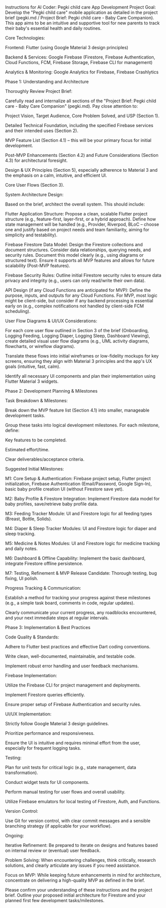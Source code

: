 Instructions for AI Coder: Pegki child care App Development
Project Goal: Develop the "Pegki child care" mobile application as detailed in the project brief (pegki.md / Project Brief: Pegki child care - Baby Care Companion). This app aims to be an intuitive and supportive tool for new parents to track their baby's essential health and daily routines.

Core Technologies:

Frontend: Flutter (using Google Material 3 design principles)

Backend & Services: Google Firebase (Firestore, Firebase Authentication, Cloud Functions, FCM, Firebase Storage, Firebase CLI for management)

Analytics & Monitoring: Google Analytics for Firebase, Firebase Crashlytics

Phase 1: Understanding and Architecture

Thoroughly Review Project Brief:

Carefully read and internalize all sections of the "Project Brief: Pegki child care - Baby Care Companion" (pegki.md). Pay close attention to:

Project Vision, Target Audience, Core Problem Solved, and USP (Section 1).

Detailed Technical Foundation, including the specified Firebase services and their intended uses (Section 2).

MVP Feature List (Section 4.1) – this will be your primary focus for initial development.

Post-MVP Enhancements (Section 4.2) and Future Considerations (Section 4.3) for architectural foresight.

Design & UX Principles (Section 5), especially adherence to Material 3 and the emphasis on a calm, intuitive, and efficient UI.

Core User Flows (Section 3).

System Architecture Design:

Based on the brief, architect the overall system. This should include:

Flutter Application Structure: Propose a clean, scalable Flutter project structure (e.g., feature-first, layer-first, or a hybrid approach). Define how state management will be handled (e.g., Provider, Riverpod, BLoC – choose one and justify based on project needs and team familiarity, aiming for simplicity and testability).

Firebase Firestore Data Model: Design the Firestore collections and document structures. Consider data relationships, querying needs, and security rules. Document this model clearly (e.g., using diagrams or structured text). Ensure it supports all MVP features and allows for future scalability (Post-MVP features).

Firebase Security Rules: Outline initial Firestore security rules to ensure data privacy and integrity (e.g., users can only read/write their own data).

API Design (if any Cloud Functions are anticipated for MVP): Define the purpose, inputs, and outputs for any Cloud Functions. For MVP, most logic might be client-side, but consider if any backend processing is essential early on (e.g., complex notifications not handled by client-side FCM scheduling).

User Flow Diagrams & UI/UX Considerations:

For each core user flow outlined in Section 3 of the brief (Onboarding, Logging Feeding, Logging Diaper, Logging Sleep, Dashboard Viewing), create detailed visual user flow diagrams (e.g., UML activity diagrams, flowcharts, or wireflow diagrams).

Translate these flows into initial wireframes or low-fidelity mockups for key screens, ensuring they align with Material 3 principles and the app's UX goals (intuitive, fast, calm).

Identify all necessary UI components and plan their implementation using Flutter Material 3 widgets.

Phase 2: Development Planning & Milestones

Task Breakdown & Milestones:

Break down the MVP feature list (Section 4.1) into smaller, manageable development tasks.

Group these tasks into logical development milestones. For each milestone, define:

Key features to be completed.

Estimated effort/time.

Clear deliverables/acceptance criteria.

Suggested Initial Milestones:

M1: Core Setup & Authentication: Firebase project setup, Flutter project initialization, Firebase Authentication (Email/Password, Google Sign-In), basic baby profile creation UI (without Firestore save yet).

M2: Baby Profile & Firestore Integration: Implement Firestore data model for baby profiles, save/retrieve baby profile data.

M3: Feeding Tracker Module: UI and Firestore logic for all feeding types (Breast, Bottle, Solids).

M4: Diaper & Sleep Tracker Modules: UI and Firestore logic for diaper and sleep tracking.

M5: Medicine & Notes Modules: UI and Firestore logic for medicine tracking and daily notes.

M6: Dashboard & Offline Capability: Implement the basic dashboard, integrate Firestore offline persistence.

M7: Testing, Refinement & MVP Release Candidate: Thorough testing, bug fixing, UI polish.

Progress Tracking & Communication:

Establish a method for tracking your progress against these milestones (e.g., a simple task board, comments in code, regular updates).

Clearly communicate your current progress, any roadblocks encountered, and your next immediate steps at regular intervals.

Phase 3: Implementation & Best Practices

Code Quality & Standards:

Adhere to Flutter best practices and effective Dart coding conventions.

Write clean, well-documented, maintainable, and testable code.

Implement robust error handling and user feedback mechanisms.

Firebase Implementation:

Utilize the Firebase CLI for project management and deployments.

Implement Firestore queries efficiently.

Ensure proper setup of Firebase Authentication and security rules.

UI/UX Implementation:

Strictly follow Google Material 3 design guidelines.

Prioritize performance and responsiveness.

Ensure the UI is intuitive and requires minimal effort from the user, especially for frequent logging tasks.

Testing:

Plan for unit tests for critical logic (e.g., state management, data transformation).

Conduct widget tests for UI components.

Perform manual testing for user flows and overall usability.

Utilize Firebase emulators for local testing of Firestore, Auth, and Functions.

Version Control:

Use Git for version control, with clear commit messages and a sensible branching strategy (if applicable for your workflow).

Ongoing:

Iterative Refinement: Be prepared to iterate on designs and features based on internal review or (eventual) user feedback.

Problem Solving: When encountering challenges, think critically, research solutions, and clearly articulate any issues if you need assistance.

Focus on MVP: While keeping future enhancements in mind for architecture, concentrate on delivering a high-quality MVP as defined in the brief.

Please confirm your understanding of these instructions and the project brief. Outline your proposed initial architecture for Firestore and your planned first few development tasks/milestones.